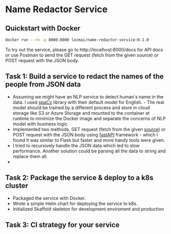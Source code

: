 # Name Redactor Service

## Quickstart with Docker

```bash
docker run --rm -p 8000:8000 locmai/name-redactor-service:0.1.0
```

To try out the service, please go to http://localhost:8000/docs for API docs or use Postman to send the GET request (fetch from the given source) or POST request with the JSON body.

## Task 1: Build a service to redact the names of the people from JSON data

- Assuming we might have an NLP service to detect human's name in the data. I used [spaCy](https://spacy.io/) library with their default model for English. - The real model should be trained by a different process and store in cloud storage like S3 or Azure Storage and mounted to the container at runtime to minimize the Docker image and separate the concerns of NLP model with business logic.
- Implemented two methods, GET request (fetch from the given [source](http://therecord.co/feed.json)) or POST request with the JSON body using [fastAPI](https://fastapi.tiangolo.com/) framework - which I found it was similar to Flask but faster and more handy tools were given.
- I tried to recursively handle the JSON data which led to slow performance. Another solution could be parsing all the data to string and replace them all.
-

## Task 2: Package the service & deploy to a k8s cluster

- Packaged the service with Docker.
- Wrote a simple Helm chart for deploying the service to k8s.
- Initialized Skaffold skeleton for development enviroment and production

## Task 3: CI strategy for your service
